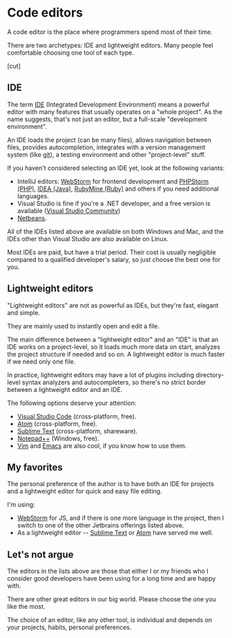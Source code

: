 # Code editors

A code editor is the place where programmers spend most of their time.

There are two archetypes: IDE and lightweight editors. Many people feel comfortable choosing one tool of each type.

[cut]

## IDE

The term [IDE](https://en.wikipedia.org/wiki/Integrated_development_environment) (Integrated Development Environment) means a powerful editor with many features that usually operates on a "whole project". As the name suggests, that's not just an editor, but a full-scale "development environment".

An IDE loads the project (can be many files), allows navigation between files, provides autocompletion, integrates with a version management system (like [git](https://git-scm.com/)), a testing environment and other "project-level" stuff.

If you haven't considered selecting an IDE yet, look at the following variants:

- IntelliJ editors: [WebStorm](http://www.jetbrains.com/webstorm/) for frontend development and [PHPStorm (PHP)](http://www.jetbrains.com/phpstorm/), [IDEA (Java)](http://www.jetbrains.com/idea/), [RubyMine (Ruby)](http://www.jetbrains.com/ruby/) and others if you need additional languages.
- Visual Studio is fine if you're a .NET developer, and a free version is available ([Visual Studio Community](https://www.visualstudio.com/vs/community/))
- [Netbeans](http://netbeans.org/).

All of the IDEs listed above are available on both Windows and Mac, and the IDEs other than Visual Studio are also available on Linux.

Most IDEs are paid, but have a trial period. Their cost is usually negligible compared to a qualified developer's salary, so just choose the best one for you.

## Lightweight editors

"Lightweight editors" are not as powerful as IDEs, but they're fast, elegant and simple.

They are mainly used to instantly open and edit a file.

The main difference between a "lightweight editor" and an "IDE" is that an IDE works on a project-level, so it loads much more data on start, analyzes the project structure if needed and so on. A lightweight editor is much faster if we need only one file.

In practice, lightweight editors may have a lot of plugins including directory-level syntax analyzers and autocompleters, so there's no strict border between a lightweight editor and an IDE.

The following options deserve your attention:

- [Visual Studio Code](https://code.visualstudio.com/) (cross-platform, free).
- [Atom](https://atom.io/) (cross-platform, free).
- [Sublime Text](http://www.sublimetext.com) (cross-platform, shareware).
- [Notepad++](https://notepad-plus-plus.org/) (Windows, free).
- [Vim](http://www.vim.org/) and [Emacs](https://www.gnu.org/software/emacs/) are also cool, if you know how to use them.

## My favorites

The personal preference of the author is to have both an IDE for projects and a lightweight editor for quick and easy file editing.

I'm using:

- [WebStorm](http://www.jetbrains.com/webstorm/) for JS, and if there is one more language in the project, then I switch to one of the other Jetbrains offerings listed above.
- As a lightweight editor -- [Sublime Text](http://www.sublimetext.com) or [Atom](https://atom.io/) have served me well.

## Let's not argue

The editors in the lists above are those that either I or my friends who I consider good developers have been using for a long time and are happy with.

There are other great editors in our big world. Please choose the one you like the most.

The choice of an editor, like any other tool, is individual and depends on your projects, habits, personal preferences.
